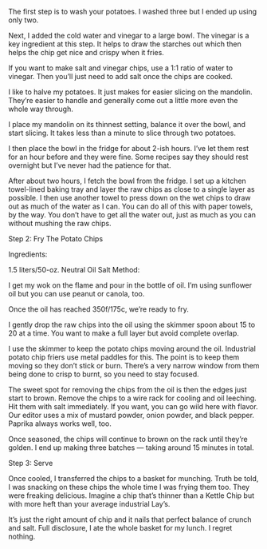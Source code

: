 The first step is to wash your potatoes. I washed three but I ended up using only two.

Next, I added the cold water and vinegar to a large bowl. The vinegar is a key ingredient at this step. It helps to draw the starches out which then helps the chip get nice and crispy when it fries.

If you want to make salt and vinegar chips, use a 1:1 ratio of water to vinegar. Then you’ll just need to add salt once the chips are cooked.

I like to halve my potatoes. It just makes for easier slicing on the mandolin. They’re easier to handle and generally come out a little more even the whole way through.

I place my mandolin on its thinnest setting, balance it over the bowl, and start slicing. It takes less than a minute to slice through two potatoes.



I then place the bowl in the fridge for about 2-ish hours. I’ve let them rest for an hour before and they were fine. Some recipes say they should rest overnight but I’ve never had the patience for that.

After about two hours, I fetch the bowl from the fridge. I set up a kitchen towel-lined baking tray and layer the raw chips as close to a single layer as possible. I then use another towel to press down on the wet chips to draw out as much of the water as I can. You can do all of this with paper towels, by the way. You don’t have to get all the water out, just as much as you can without mushing the raw chips.


Step 2: Fry The Potato Chips


Ingredients:

1.5 liters/50-oz. Neutral Oil
Salt
Method:


I get my wok on the flame and pour in the bottle of oil. I’m using sunflower oil but you can use peanut or canola, too.

Once the oil has reached 350f/175c, we’re ready to fry.

I gently drop the raw chips into the oil using the skimmer spoon about 15 to 20 at a time. You want to make a full layer but avoid complete overlap.

I use the skimmer to keep the potato chips moving around the oil. Industrial potato chip friers use metal paddles for this. The point is to keep them moving so they don’t stick or burn. There’s a very narrow window from them being done to crisp to burnt, so you need to stay focused.

The sweet spot for removing the chips from the oil is then the edges just start to brown. Remove the chips to a wire rack for cooling and oil leeching. Hit them with salt immediately. If you want, you can go wild here with flavor. Our editor uses a mix of mustard powder, onion powder, and black pepper. Paprika always works well, too.

Once seasoned, the chips will continue to brown on the rack until they’re golden. I end up making three batches — taking around 15 minutes in total.

Step 3: Serve

Once cooled, I transferred the chips to a basket for munching. Truth be told, I was snacking on these chips the whole time I was frying them too. They were freaking delicious. Imagine a chip that’s thinner than a Kettle Chip but with more heft than your average industrial Lay’s.

It’s just the right amount of chip and it nails that perfect balance of crunch and salt. Full disclosure, I ate the whole basket for my lunch. I regret nothing.

